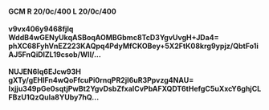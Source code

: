 #### GCM R 20/0c/400 L 20/0c/400
**v9vx406y9468fjlq**<br/>**WddB4wGENyUkqASBoqAOMBGbmc8TcD3YgvUvgH+JDa4=**<br/>**phXC68FyhVnEZ223KAQpq4PdyMfCKOBey+5X2FtK08krg9ypjz/QbtFo1iAJ5FnQiDlZL19csob/WlI/...**<br/><br/>
**NUJEN6Iq6EJcw93H**<br/>**gXTy/gEHlFn4wQoFfcuPi0rnqPR2jI6uR3Ppvzg4NAU=**<br/>**Ixjju349pGe0sqtjPwBt2YgvDsbZfxaICvPbAFXQDT6tHefgC5uXxcY6ghjCLFBzU1QzQuIa8YUby7hQ...**